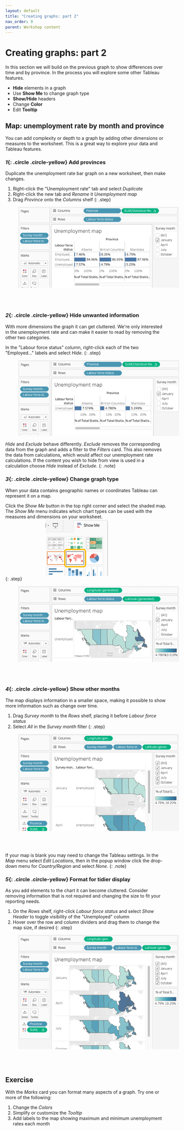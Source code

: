 ```yaml
---
layout: default
title: "Creating graphs: part 2"
nav_order: 9
parent: Workshop content
---
```

# Creating graphs: part 2
In this section we will build on the previous graph to show differences over time and by province. In the process you will explore some other Tableau features.

- **Hide** elements in a graph
- Use **Show Me** to change graph type
- **Show/Hide** headers
- Change **Color**
- Edit **Tooltip**

## Map: unemployment rate by month and province
You can add complexity or depth to a graph by adding other dimensions or measures to the worksheet. This is a great way to explore your data and Tableau features.

### *1*{: .circle .circle-yellow} Add provinces
Duplicate the unemployment rate bar graph on a new worksheet, then make changes.

1. Right-click the "Unemployment rate" tab and select _Duplicate_
1. Right-click the new tab and _Rename_ it _Unemployment map_
1. Drag _Province_ onto the _Columns_ shelf
{: .step}

<img style="margin-left:40px; margin-bottom:50px" src="images/2-province.png" />


### *2*{: .circle .circle-yellow} Hide unwanted information
With more dimensions the graph it can get cluttered. We're only interested in the unemployment rate and can make it easier to read by removing the other two categories.

In the "Labour force status" column, right-click each of the two "Employed..." labels and select _Hide_.
{: .step}

<img style="margin-left:40px;"  src="images/2-hidden.png" />

_Hide_ and _Exclude_ behave differently. _Exclude_ removes the corresponding data from the graph and adds a filter to the _Filters_ card. This also removes the data from calculations, which would affect our unemployment rate calculations. If the content you wish to hide from view is used in a calculation choose _Hide_ instead of _Exclude_.
{: .note}
<br/>

### *3*{: .circle .circle-yellow} Change graph type
When your data contains geographic names or coordinates Tableau can represent it on a map. 

Click the _Show Me_ button in the top right corner and select the shaded map. The _Show Me_ menu indicates which chart types can be used with the measures and dimensions on your worksheet. 
<img style="margin-left:25%; display:block;" src="images/2-showme.png" />
{: .step}

<img style="margin-left:40px; margin-bottom:50px" src="images/2-map-1-month.png" />

### *4*{: .circle .circle-yellow} Show other months 
The map displays information in a smaller space, making it possible to show more information such as change over time.

1. Drag _Survey month_ to the _Rows_ shelf, placing it before _Labour force status_
1. Select _All_ in the _Survey month_ filter
{: .step}

<img style="margin-left:40px; margin-bottom:50px" src="images/2-map-4-month.png" />

If your map is blank you may need to change the Tableau settings. In the _Map_ menu select _Edit Locations_, then in the popup window click the drop-down menu for _Country/Region_ and select _None_.
{: .note}

### *5*{: .circle .circle-yellow} Format for tidier display
As you add elements to the chart it can become cluttered. Consider removing information that is not required and changing the size to fit your reporting needs.

1. On the _Rows_ shelf, right-click _Labour force status_ and select _Show Header_ to toggle visibility of the "Unemployed" column
1. Hover over the row and column dividers and drag them to change the map size, if desired
{: .step}

<img style="margin-left:40px; margin-bottom:50px" src="images/2-map-resized.png" />

## Exercise
With the _Marks_ card you can format many aspects of a graph. Try one or more of the following:

1. Change the _Colors_ 
2. Simplify or customize the _Tooltip_
3. Add labels to the map showing maximum and minimum unemployment rates each month
